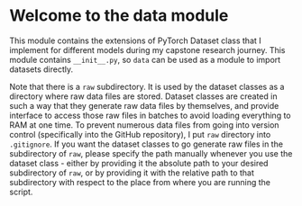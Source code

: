 # Welcome to the data module

This module contains the extensions of PyTorch Dataset class that I implement for different models during my capstone research journey. This module contains `__init__.py`, so `data` can be used as a module to import datasets directly.

Note that there is a `raw` subdirectory. It is used by the dataset classes as a directory where raw data files are stored. Dataset classes are created in such a way that they generate raw data files by themselves, and provide interface to access those raw files in batches to avoid loading everything to RAM at one time. To prevent numerous data files from going into version control (specifically into the GitHub repository), I put `raw` directory into `.gitignore`. If you want the dataset classes to go generate raw files in the subdirectory of `raw`, please specify the path manually whenever you use the dataset class - either by providing it the absolute path to your desired subdirectory of `raw`, or by providing it with the relative path to that subdirectory with respect to the place from where you are running the script.